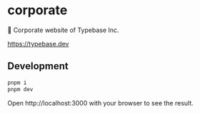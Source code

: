 # corporate

🤝 Corporate website of Typebase Inc.

https://typebase.dev

## Development

```sh
pnpm i
pnpm dev
```

Open http://localhost:3000 with your browser to see the result.
